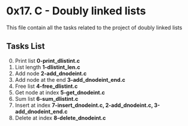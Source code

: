# 0x17. C - Doubly linked lists

This file contain all the tasks related to the project of doubly linked lists
## Tasks List

0. Print list **0-print_dlistint.c**
1. List length **1-dlistint_len.c**
2. Add node **2-add_dnodeint.c**
3. Add node at the end **3-add_dnodeint_end.c**
4. Free list **4-free_dlistint.c**
5. Get node at index **5-get_dnodeint.c**
6. Sum list **6-sum_dlistint.c**
7. Insert at index **7-insert_dnodeint.c, 2-add_dnodeint.c, 3-add_dnodeint_end.c**
8. Delete at index **8-delete_dnodeint.c**
